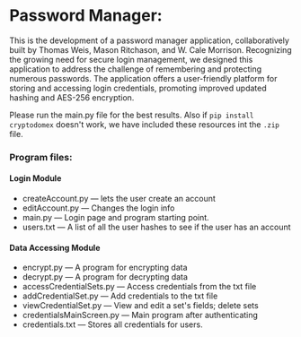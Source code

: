 # Password Manager: 
This is the development of a password manager application, collaboratively built by Thomas Weis, Mason Ritchason, and W. Cale Morrison. Recognizing the growing need for secure login management, we designed this application to address the challenge of remembering and protecting numerous passwords. The application offers a user-friendly platform for storing and accessing login credentials, promoting improved updated hashing and AES-256 encryption.

Please run the main.py file for the best results. Also if `pip install cryptodomex` doesn't work, we have included these resources int the `.zip` file.

### Program files:
#### Login Module
* createAccount.py — lets the user create an account
* editAccount.py — Changes the login info
* main.py — Login page and program starting point.
* users.txt — A list of all the user hashes to see if the user has an account


#### Data Accessing Module 
* encrypt.py — A program for encrypting data
* decrypt.py — A program for decrypting data
* accessCredentialSets.py — Access credentials from the txt file
* addCredentialSet.py — Add credentials to the txt file
* viewCredentialSet.py — View and edit a set's fields; delete sets
* credentialsMainScreen.py — Main program after authenticating
* credentials.txt — Stores all credentials for users.
